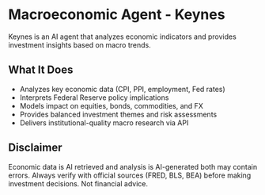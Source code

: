 # Macroeconomic Agent - Keynes

Keynes is an AI agent that analyzes economic indicators and provides investment insights based on macro trends.

## What It Does

- Analyzes key economic data (CPI, PPI, employment, Fed rates)
- Interprets Federal Reserve policy implications
- Models impact on equities, bonds, commodities, and FX
- Provides balanced investment themes and risk assessments
- Delivers institutional-quality macro research via API

## Disclaimer

Economic data is AI retrieved and analysis is AI-generated both may contain errors. Always verify with official sources (FRED, BLS, BEA) before making investment decisions. Not financial advice.
